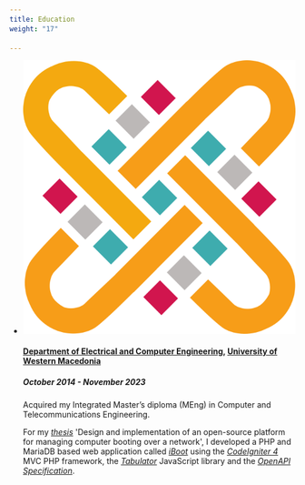 ```yaml
---
title: Education
weight: "17"

---
```


<ul class="timeline">

  <li class="timeline-inverted">
    <a href="https://ece.uowm.gr/?lan=en" target="_blank"><img class="timeline-image lazy" src="/img/uowm-logo.png" alt="UOWM LOGO"></a>
    <div class="timeline-panel markdown">
      <div class="timeline-heading">
        <h4><a href="https://ece.uowm.gr/?lan=en target="_blank">Department of Electrical and Computer Engineering</a>, <a href="https://www.uowm.gr/en/" target="_blank">University of Western Macedonia</a></h4>
      </div>
      <div class="timeline-body">
        <h5>October 2014 - November 2023</h5>
        <p>Acquired my Integrated Master’s diploma (MEng) in Computer and Telecommunications Engineering.</p>
        <p>For my <a href="https://github.com/ChrisKar96/Thesis"><em>thesis</em></a> 'Design and implementation of an open-source platform for managing computer booting over a network', I developed a PHP and MariaDB based web application called <a href="https://github.com/ChrisKar96/iBoot-Thesis"><em>iBoot</em></a> using the <a href="https://codeigniter.com/"><em>CodeIgniter 4</em></a> MVC PHP framework, the <a href="https://tabulator.info/"><em>Tabulator</em></a> JavaScript library and the <a href="https://swagger.io/specification/"><em>OpenAPI Specification</em></a>.</p>
      </div>
    </div>
  </li>

</ul>
